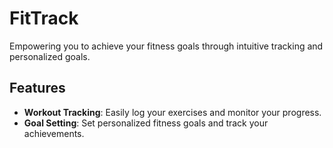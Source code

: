 # FitTrack
Empowering you to achieve your fitness goals through intuitive tracking and personalized goals.

## Features
- **Workout Tracking**: Easily log your exercises and monitor your progress.
- **Goal Setting**: Set personalized fitness goals and track your achievements.
